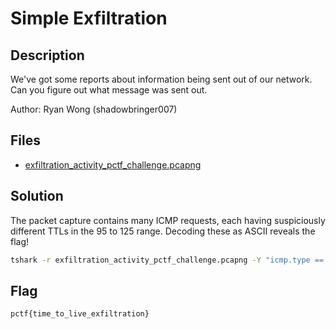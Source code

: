 # Simple Exfiltration

## Description

We've got some reports about information being sent out of our network. Can you figure out what message was sent out.

Author: Ryan Wong (shadowbringer007)

## Files

* [exfiltration_activity_pctf_challenge.pcapng](exfiltration_activity_pctf_challenge.pcapng)

## Solution

The packet capture contains many ICMP requests, each having suspiciously different TTLs in the 95 to 125 range. Decoding these as ASCII reveals the flag!

```bash
tshark -r exfiltration_activity_pctf_challenge.pcapng -Y "icmp.type == 8" -T fields -e ip.ttl  | awk '{ printf "%c", $1 }'
```

## Flag

`pctf{time_to_live_exfiltration}`
